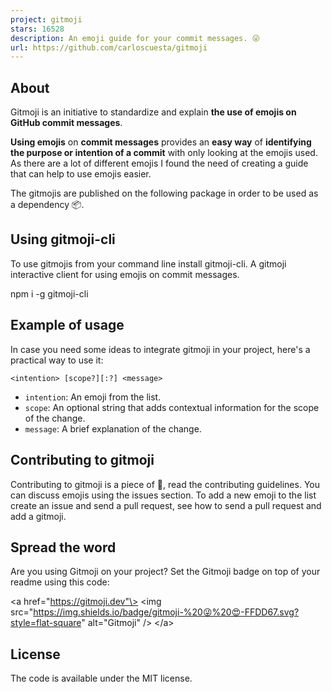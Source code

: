 ```yaml
---
project: gitmoji
stars: 16528
description: An emoji guide for your commit messages. 😜 
url: https://github.com/carloscuesta/gitmoji
---
```


About
-----

Gitmoji is an initiative to standardize and explain **the use of emojis on GitHub commit messages**.

**Using emojis** on **commit messages** provides an **easy way** of **identifying the purpose or intention of a commit** with only looking at the emojis used. As there are a lot of different emojis I found the need of creating a guide that can help to use emojis easier.

The gitmojis are published on the following package in order to be used as a dependency 📦.

Using gitmoji-cli
-----------------

To use gitmojis from your command line install gitmoji-cli. A gitmoji interactive client for using emojis on commit messages.

npm i -g gitmoji-cli

Example of usage
----------------

In case you need some ideas to integrate gitmoji in your project, here's a practical way to use it:

```
<intention> [scope?][:?] <message>
```

-   `intention`: An emoji from the list.
-   `scope`: An optional string that adds contextual information for the scope of the change.
-   `message`: A brief explanation of the change.

Contributing to gitmoji
-----------------------

Contributing to gitmoji is a piece of 🍰, read the contributing guidelines. You can discuss emojis using the issues section. To add a new emoji to the list create an issue and send a pull request, see how to send a pull request and add a gitmoji.

Spread the word
---------------

Are you using Gitmoji on your project? Set the Gitmoji badge on top of your readme using this code:

<a href\="https://gitmoji.dev"\>
  <img
    src\="https://img.shields.io/badge/gitmoji-%20😜%20😍-FFDD67.svg?style=flat-square"
    alt\="Gitmoji"
  />
</a\>

License
-------

The code is available under the MIT license.
